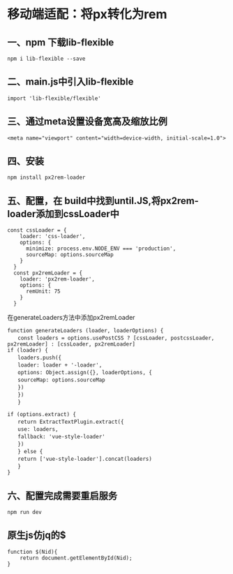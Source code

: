 # 移动端适配：将px转化为rem
## 一、npm 下载lib-flexible
```
npm i lib-flexible --save
```
## 二、main.js中引入lib-flexible
```
import 'lib-flexible/flexible'
```
## 三、通过meta设置设备宽高及缩放比例
```
<meta name="viewport" content="width=device-width, initial-scale=1.0">
```
## 四、安装
```
npm install px2rem-loader
```
## 五、配置，在 build中找到until.JS,将px2rem-loader添加到cssLoader中
```
const cssLoader = {
    loader: 'css-loader',
    options: {
      minimize: process.env.NODE_ENV === 'production',
      sourceMap: options.sourceMap
    }
  }
  const px2remLoader = {
    loader: 'px2rem-loader',
    options: {
      remUnit: 75
    }
  }
  ```
 在generateLoaders方法中添加px2remLoader
 ```
 function generateLoaders (loader, loaderOptions) {
　　const loaders = options.usePostCSS ? [cssLoader, postcssLoader, px2remLoader] : [cssLoader, px2remLoader]
if (loader) {
　　loaders.push({
　　loader: loader + '-loader',
　　options: Object.assign({}, loaderOptions, {
　　sourceMap: options.sourceMap
　　})
　　})
　　}

if (options.extract) {
　　return ExtractTextPlugin.extract({
　　use: loaders,
　　fallback: 'vue-style-loader'
　　})
　　} else {
　　return ['vue-style-loader'].concat(loaders)
　　}
}
```
## 六、配置完成需要重启服务
```
npm run dev
```


## 原生js仿jq的$

    function $(Nid){
        return document.getElementById(Nid);
    }